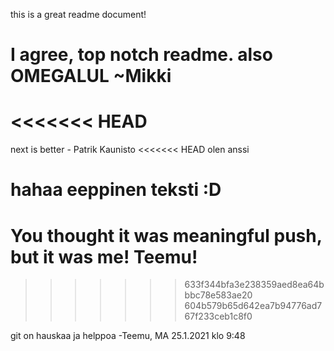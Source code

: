 this is a great readme document!


I agree, top notch readme. also OMEGALUL ~Mikki
=======
<<<<<<< HEAD
=======
next is better - Patrik Kaunisto
<<<<<<< HEAD
olen anssi

hahaa eeppinen teksti :D
=======
# You thought it was meaningful push, but it was me! Teemu!
>>>>>>> 633f344bfa3e238359aed8ea64bbbc78e583ae20
>>>>>>> 604b579b65d642ea7b94776ad767f233ceb1c8f0

git on hauskaa ja helppoa -Teemu, MA 25.1.2021 klo 9:48